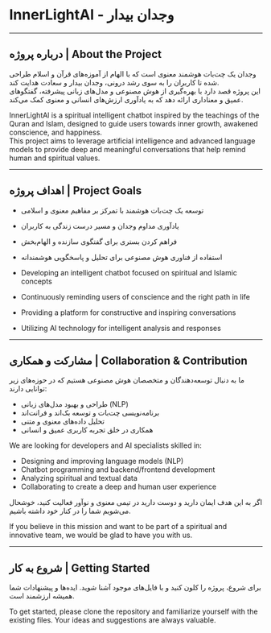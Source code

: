 # InnerLightAl - وجدان بیدار

---

## درباره پروژه | About the Project

وجدان یک چت‌بات هوشمند معنوی است که با الهام از آموزه‌های قرآن و اسلام طراحی شده تا کاربران را به سوی رشد درونی، وجدان بیدار و سعادت هدایت کند.  
این پروژه قصد دارد با بهره‌گیری از هوش مصنوعی و مدل‌های زبانی پیشرفته، گفتگوهای عمیق و معناداری ارائه دهد که به یادآوری ارزش‌های انسانی و معنوی کمک می‌کند.

InnerLightAl is a spiritual intelligent chatbot inspired by the teachings of the Quran and Islam, designed to guide users towards inner growth, awakened conscience, and happiness.  
This project aims to leverage artificial intelligence and advanced language models to provide deep and meaningful conversations that help remind human and spiritual values.

---

## اهداف پروژه | Project Goals

- توسعه یک چت‌بات هوشمند با تمرکز بر مفاهیم معنوی و اسلامی  
- یادآوری مداوم وجدان و مسیر درست زندگی به کاربران  
- فراهم کردن بستری برای گفتگوی سازنده و الهام‌بخش  
- استفاده از فناوری هوش مصنوعی برای تحلیل و پاسخگویی هوشمندانه

- Developing an intelligent chatbot focused on spiritual and Islamic concepts  
- Continuously reminding users of conscience and the right path in life  
- Providing a platform for constructive and inspiring conversations  
- Utilizing AI technology for intelligent analysis and responses

---

## مشارکت و همکاری | Collaboration & Contribution

ما به دنبال توسعه‌دهندگان و متخصصان هوش مصنوعی هستیم که در حوزه‌های زیر توانایی دارند:  
- طراحی و بهبود مدل‌های زبانی (NLP)  
- برنامه‌نویسی چت‌بات و توسعه بک‌اند و فرانت‌اند  
- تحلیل داده‌های معنوی و متنی  
- همکاری در خلق تجربه کاربری عمیق و انسانی

We are looking for developers and AI specialists skilled in:  
- Designing and improving language models (NLP)  
- Chatbot programming and backend/frontend development  
- Analyzing spiritual and textual data  
- Collaborating to create a deep and human user experience

اگر به این هدف ایمان دارید و دوست دارید در تیمی معنوی و نوآور فعالیت کنید، خوشحال می‌شویم شما را در کنار خود داشته باشیم.

If you believe in this mission and want to be part of a spiritual and innovative team, we would be glad to have you with us.

---

## شروع به کار | Getting Started

برای شروع، پروژه را کلون کنید و با فایل‌های موجود آشنا شوید. ایده‌ها و پیشنهادات شما همیشه ارزشمند است.

To get started, please clone the repository and familiarize yourself with the existing files. Your ideas and suggestions are always valuable.
